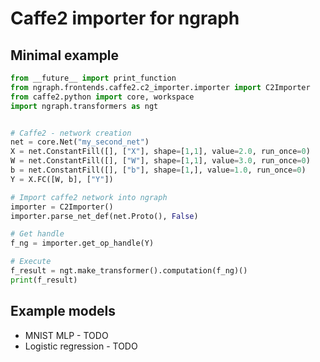 # Caffe2 importer for ngraph

## Minimal example

```python
from __future__ import print_function
from ngraph.frontends.caffe2.c2_importer.importer import C2Importer
from caffe2.python import core, workspace
import ngraph.transformers as ngt


# Caffe2 - network creation
net = core.Net("my_second_net")
X = net.ConstantFill([], ["X"], shape=[1,1], value=2.0, run_once=0)
W = net.ConstantFill([], ["W"], shape=[1,1], value=3.0, run_once=0)
b = net.ConstantFill([], ["b"], shape=[1,], value=1.0, run_once=0)
Y = X.FC([W, b], ["Y"])

# Import caffe2 network into ngraph
importer = C2Importer()
importer.parse_net_def(net.Proto(), False)

# Get handle
f_ng = importer.get_op_handle(Y)

# Execute
f_result = ngt.make_transformer().computation(f_ng)()
print(f_result)

```

## Example models

- MNIST MLP - TODO
- Logistic regression - TODO
